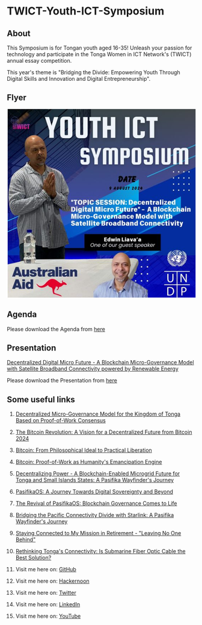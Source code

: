 # TWICT-Youth-ICT-Symposium

## About

This Symposium is for Tongan youth aged 16-35! Unleash your passion for technology and participate in the Tonga Women in ICT Network's (TWICT) annual essay competition. 

This year's theme is "Bridging the Divide: Empowering Youth Through Digital Skills and Innovation and Digital Entrepreneurship".

## Flyer

<p align="center">
 <img width="500" src="https://github.com/EdwinLiavaa/TWICT-Youth-ICT-Symposium/blob/main/files/flyer.jpg">
</p>

## Agenda

Please download the Agenda from [here](https://github.com/EdwinLiavaa/TWICT-Youth-ICT-Symposium/blob/main/files/agenda.pdf) 

## Presentation

[Decentralized Digital Micro Future - A Blockchain Micro-Governance Model with Satellite Broadband Connectivity powered by Renewable Energy](https://github.com/EdwinLiavaa/liavaa.space/blob/main/blog/20240718/20240718.md)

Please download the Presentation from [here](https://github.com/EdwinLiavaa/TWICT-Youth-ICT-Symposium/blob/main/files/Decentralized-Digital-Micro-Future-Edwin-Liavaa.pdf) 

## Some useful links

1. [Decentralized Micro-Governance Model for the Kingdom of Tonga Based on Proof-of-Work Consensus](https://www.researchgate.net/publication/380904006_Decentralized_Micro-Governance_Model_for_the_Kingdom_of_Tonga_Based_on_Proof-of-Work_Consensus)
   
2. [The Bitcoin Revolution: A Vision for a Decentralized Future from Bitcoin 2024](hhttps://hackernoon.com/the-bitcoin-revolution-a-vision-for-a-decentralized-future-from-bitcoin-2024)
   
3. [Bitcoin: From Philosophical Ideal to Practical Liberation](https://hackernoon.com/bitcoin-from-philosophical-ideal-to-practical-liberation)

4. [Bitcoin: Proof-of-Work as Humanity's Emancipation Engine](https://hackernoon.com/bitcoin-proof-of-work-as-humanitys-emancipation-engine)
   
5. [Decentralizing Power - A Blockchain-Enabled Microgrid Future for Tonga and Small Islands States: A Pasifika Wayfinder's Journey](https://github.com/EdwinLiavaa/liavaa.space/blob/main/blog/20240509/20240509.md)
   
6. [PasifikaOS: A Journey Towards Digital Sovereignty and Beyond](https://github.com/EdwinLiavaa/liavaa.space/blob/main/blog/20240709/20240709.md)
   
7. [The Revival of PasifikaOS: Blockchain Governance Comes to Life](https://github.com/EdwinLiavaa/liavaa.space/blob/main/blog/20240612/20240612.md)
   
8. [Bridging the Pacific Connectivity Divide with Starlink: A Pasifika Wayfinder's Journey](https://github.com/EdwinLiavaa/liavaa.space/blob/main/blog/20240511/20240511.md)
   
9. [Staying Connected to My Mission in Retirement - "Leaving No One Behind"](https://github.com/EdwinLiavaa/liavaa.space/blob/main/blog/20240402/20240402.md)
    
10. [Rethinking Tonga's Connectivity: Is Submarine Fiber Optic Cable the Best Solution?](https://github.com/EdwinLiavaa/liavaa.space/blob/main/blog/20240701/20240701.md)
    
11. Visit me here on: [GitHub](https://github.com/EdwinLiavaa)
    
12. Visit me here on: [Hackernoon](https://hackernoon.com/u/edwinliavaa)
    
13. Visit me here on: [Twitter](https://twitter.com/edwinliavaa)
    
14. Visit me here on: [LinkedIn](https://www.linkedin.com/in/edwin-liavaa/)
    
15. Visit me here on: [YouTube](https://www.youtube.com/@EdwinLiavaa)
    
   
    
    
    

